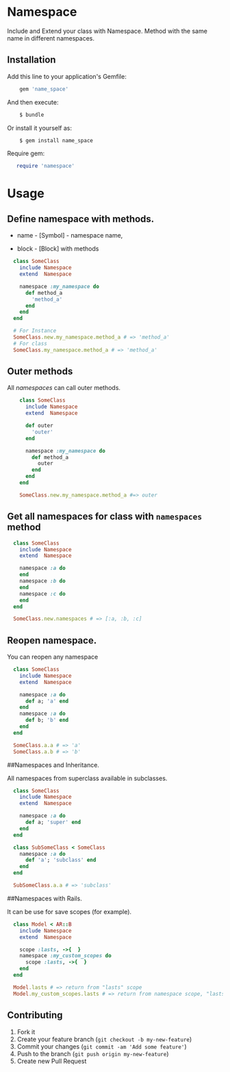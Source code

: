 # Namespace

Include and Extend your class with Namespace.
Method with the same name in different namespaces.

## Installation

Add this line to your application's Gemfile:
```ruby
    gem 'name_space'
```
And then execute:
```ruby
    $ bundle
```
Or install it yourself as:
```ruby
    $ gem install name_space
```
Require gem:
```ruby
   require 'namespace'
```
        

# Usage

## Define namespace with methods.

 * name - [Symbol] - namespace name,

 * block - [Block] with methods

```ruby
  class SomeClass
    include Namespace
    extend  Namespace

    namespace :my_namespace do
      def method_a
        'method_a'
      end
    end
  end

  # For Instance
  SomeClass.new.my_namespace.method_a # => 'method_a'
  # For class
  SomeClass.my_namespace.method_a # => 'method_a'
```
## Outer methods

 All *namespaces* can call outer methods.
```ruby
    class SomeClass
      include Namespace
      extend  Namespace

      def outer
        'outer'
      end

      namespace :my_namespace do
        def method_a
          outer
        end
      end
    end

    SomeClass.new.my_namespace.method_a #=> outer
```

## Get all namespaces for class with `namespaces` method
```ruby
  class SomeClass
    include Namespace
    extend  Namespace

    namespace :a do
    end
    namespace :b do
    end
    namespace :c do
    end
  end

  SomeClass.new.namespaces # => [:a, :b, :c]
```

## Reopen namespace.

 You can reopen any namespace
```ruby
  class SomeClass
    include Namespace
    extend  Namespace

    namespace :a do
      def a; 'a' end
    end
    namespace :a do
      def b; 'b' end
    end
  end

  SomeClass.a.a # => 'a'
  SomeClass.a.b # => 'b'
```

##Namespaces and Inheritance.

 All namespaces from superclass available in subclasses.
```ruby
  class SomeClass
    include Namespace
    extend  Namespace

    namespace :a do
      def a; 'super' end
    end
  end

  class SubSomeClass < SomeClass
    namespace :a do
      def 'a'; 'subclass' end
    end
  end

  SubSomeClass.a.a # => 'subclass'
```

##Namespaces with Rails.

 It can be use for save scopes (for example).
```ruby
  class Model < AR::B
    include Namespace
    extend  Namespace

    scope :lasts, ->{  }
    namespace :my_custom_scopes do
      scope :lasts, ->{  }
    end
  end

  Model.lasts # => return from "lasts" scope
  Model.my_custom_scopes.lasts # => return from namespace scope, "lasts" scope will be override
```


## Contributing

1. Fork it
2. Create your feature branch (`git checkout -b my-new-feature`)
3. Commit your changes (`git commit -am 'Add some feature'`)
4. Push to the branch (`git push origin my-new-feature`)
5. Create new Pull Request
